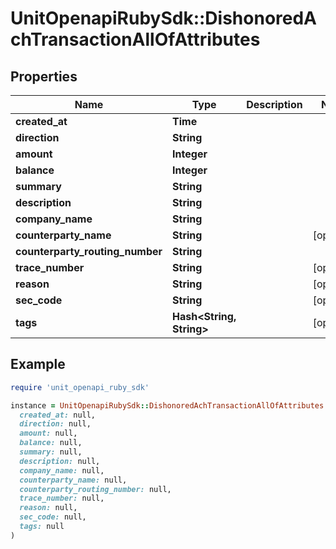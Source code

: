 # UnitOpenapiRubySdk::DishonoredAchTransactionAllOfAttributes

## Properties

| Name | Type | Description | Notes |
| ---- | ---- | ----------- | ----- |
| **created_at** | **Time** |  |  |
| **direction** | **String** |  |  |
| **amount** | **Integer** |  |  |
| **balance** | **Integer** |  |  |
| **summary** | **String** |  |  |
| **description** | **String** |  |  |
| **company_name** | **String** |  |  |
| **counterparty_name** | **String** |  | [optional] |
| **counterparty_routing_number** | **String** |  |  |
| **trace_number** | **String** |  | [optional] |
| **reason** | **String** |  | [optional] |
| **sec_code** | **String** |  | [optional] |
| **tags** | **Hash&lt;String, String&gt;** |  | [optional] |

## Example

```ruby
require 'unit_openapi_ruby_sdk'

instance = UnitOpenapiRubySdk::DishonoredAchTransactionAllOfAttributes.new(
  created_at: null,
  direction: null,
  amount: null,
  balance: null,
  summary: null,
  description: null,
  company_name: null,
  counterparty_name: null,
  counterparty_routing_number: null,
  trace_number: null,
  reason: null,
  sec_code: null,
  tags: null
)
```

